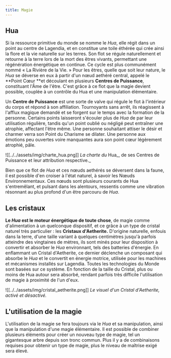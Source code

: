 ```yaml
---
title: Magie
---
```


## Hua

Si la ressource primitive du monde se nomme le *Hua*, elle régit dans un point au centre de Lagendia, et en constitue une toile éthérée qui crée ainsi la flore et la vie naturelle sur les terres. Son flot se régule naturellement et retourne à la terre lors de la mort des êtres vivants, permettant une régénération énergétique en continue. Ce cycle est plus communément nommé « La Rivière de la Vie. »
Pour les êtres, quelle que soit leur nature, le *Hua* se déverse en eux à partir d'un nœud aethéré central, appelé le **Point Cœur **et découlant en plusieurs **Centres de Puissance**, constituant l'Âme de l'être. C'est grâce à ce flot que la magie devient possible, couplée à un contrôle du Hua et une manipulation élémentaire.

Un **Centre de Puissance** est une sorte de valve qui régule le flot à l'intérieur du corps et répond à son affiliation. Tournoyants sans arrêt, ils réagissent à l'afflux magique demandé et se forgent sur le temps avec la formation de la personne. Certains points laisseront s'écouler plus de *Hua* de par leur utilisation régulière, tandis qu'un point oublié ou négligé peut entraîner une atrophie, affectant l'être même. 
Une personne souhaitant attiser le désir et charmer verra son Point du Charisme se dilater. Une personne aux émotions peu ouvertes voire manquantes aura son point cœur légèrement atrophié, pâle.

![[../../assets/img/charte_hua.png]]
_La charte du_ Hua_, de ses Centres de Puissance et leur attribution respective._

Bien que ce flot de *Hua* et ces nœuds aethérés se déversent dans la faune, il est possible d'en croiser à l'état naturel, à savoir les Nœuds Environnementaux. Ces nœuds sont plusieurs courants de Hua s'entremêlant, et pulsant dans les alentours, ressentis comme une vibration résonnant au plus profond d'un être parcouru de *Hua*.

## Les cristaux 

**Le *Hua* est le moteur énergétique de toute chose**, de magie comme d'alimentation à un quelconque dispositif, et ce grâce à un type de cristal naturel très particulier : les **Cristaux d'Aetherite.** D'origine naturelle, enfouis dans la terre, d'une taille variant à quelques centimètres jusqu'à parfois atteindre des vingtaines de mètres, ils sont minés pour leur disposition à convertir et absorber le *Hua* environnant, tels des batteries d'énergie. En enflammant un Cristal d'Aetherite, ce dernier déclenche un composant qui absorbe le *Hua* et le convertit en énergie motrice, utilisée pour les machines et mécanismes installés sur Lagendia. Toutes les technologies du Monde sont basées sur ce système. 
En fonction de la taille du Cristal, plus ou moins de Hua autour sera absorbé, rendant parfois très difficile l'utilisation de magie à proximité de l'un d'eux.

![[../../assets/img/cristal_aetherite.png]]
*Le visuel d'un Cristal d'Aetherite, activé et désactivé.*

## L'utilisation de la magie

L'utilisation de la magie se fera toujours via le *Hua* et sa manipulation, ainsi que la manipulation d'une magie élémentaire. Il est possible de combiner plusieurs éléments pour créer un nouveau type de magie, tel un gigantesque arbre depuis son tronc commun. 
Plus il y a de combinaisons requises pour obtenir un type de magie, plus le niveau de maîtrise exigé sera élevé. 

